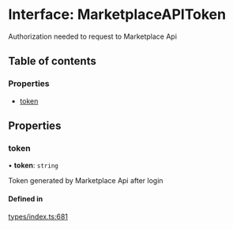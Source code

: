 # Interface: MarketplaceAPIToken

Authorization needed to request to Marketplace Api

## Table of contents

### Properties

- [token](MarketplaceAPIToken.md#token)

## Properties

### token

• **token**: `string`

Token generated by Marketplace Api after login

#### Defined in

[types/index.ts:681](https://github.com/nevermined-io/components-catalog/blob/92824c5/lib/src/types/index.ts#L681)
